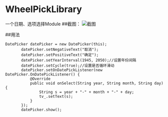 # WheelPickLibrary
一个日期、选项选择Module
##截图：
![截图](https://github.com/yannecer/WheelPickLibrary/blob/master/app/gif/screen.gif)

##用法

 ```
 DatePicker datePicker = new DatePicker(this);
        datePicker.setNegativeText("取消");
        datePicker.setPositiveText("确定");
        datePicker.setYearInterval(1945, 2050);//设置年份间隔
        datePicker.setCycle(true);//设置是否循环滑动
        datePicker.setOnDatePickListener(new DatePicker.OnDatePickListener() {
            @Override
            public void onSelect(String year, String month, String day) {
                String s = year + "-" + month + "-" + day;
                tv_.setText(s);
            }
        });
        datePicker.show();
 ```


